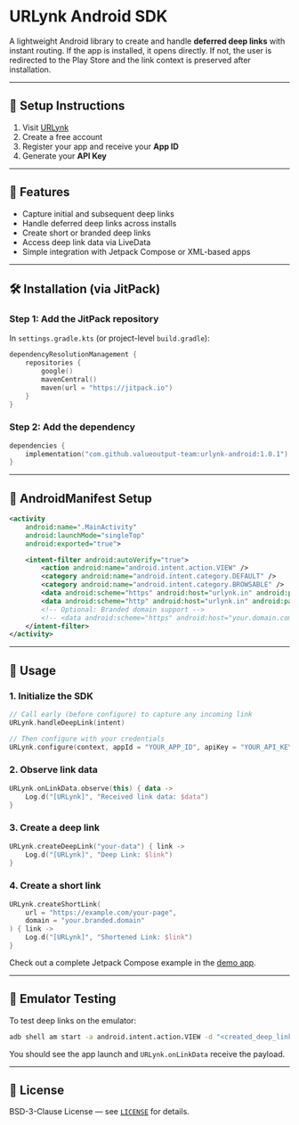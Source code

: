 # URLynk Android SDK

A lightweight Android library to create and handle **deferred deep links** with instant routing. If the app is installed, it opens directly. If not, the user is redirected to the Play Store and the link context is preserved after installation.

---

## 🧰 Setup Instructions

1. Visit [URLynk](https://app.urlynk.in)
2. Create a free account
3. Register your app and receive your **App ID**
4. Generate your **API Key**

---

## 🚀 Features

- Capture initial and subsequent deep links
- Handle deferred deep links across installs
- Create short or branded deep links
- Access deep link data via LiveData
- Simple integration with Jetpack Compose or XML-based apps

---

## 🛠️ Installation (via JitPack)

### Step 1: Add the JitPack repository

In `settings.gradle.kts` (or project-level `build.gradle`):

```kotlin
dependencyResolutionManagement {
    repositories {
        google()
        mavenCentral()
        maven(url = "https://jitpack.io")
    }
}
```

### Step 2: Add the dependency

```kotlin
dependencies {
    implementation("com.github.valueoutput-team:urlynk-android:1.0.1")
}
```

---

## 📱 AndroidManifest Setup

```xml
<activity
    android:name=".MainActivity"
    android:launchMode="singleTop"
    android:exported="true">

    <intent-filter android:autoVerify="true">
        <action android:name="android.intent.action.VIEW" />
        <category android:name="android.intent.category.DEFAULT" />
        <category android:name="android.intent.category.BROWSABLE" />
        <data android:scheme="https" android:host="urlynk.in" android:pathPrefix="/<app_id>/" />
        <data android:scheme="http" android:host="urlynk.in" android:pathPrefix="/<app_id>/" />
        <!-- Optional: Branded domain support -->
        <!-- <data android:scheme="https" android:host="your.domain.com" android:pathPrefix="/<app_id>/" /> -->
    </intent-filter>
</activity>
```

---

## 🔧 Usage

### 1. Initialize the SDK

```kotlin
// Call early (before configure) to capture any incoming link
URLynk.handleDeepLink(intent)

// Then configure with your credentials
URLynk.configure(context, appId = "YOUR_APP_ID", apiKey = "YOUR_API_KEY")
```

### 2. Observe link data

```kotlin
URLynk.onLinkData.observe(this) { data ->
    Log.d("[URLynk]", "Received link data: $data")
}
```

### 3. Create a deep link

```kotlin
URLynk.createDeepLink("your-data") { link ->
    Log.d("[URLynk]", "Deep Link: $link")
}
```

### 4. Create a short link

```kotlin
URLynk.createShortLink(
    url = "https://example.com/your-page",
    domain = "your.branded.domain"
) { link ->
    Log.d("[URLynk]", "Shortened Link: $link")
}
```

Check out a complete Jetpack Compose example in the [demo app](./app/src/main/java/com/valueoutput/urlynk_demo/MainActivity.kt).

---

## 🧪 Emulator Testing

To test deep links on the emulator:

```bash
adb shell am start -a android.intent.action.VIEW -d "<created_deep_link>" <your.application.id>
```

You should see the app launch and `URLynk.onLinkData` receive the payload.

---

## 📄 License

BSD-3-Clause License — see [`LICENSE`](./LICENSE) for details.
